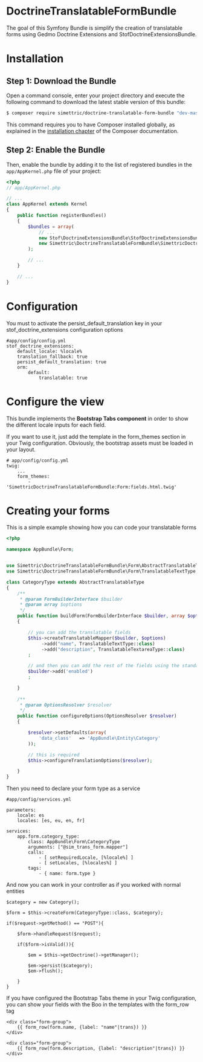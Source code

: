 # DoctrineTranslatableFormBundle

The goal of this Symfony Bundle is simplify the creation of translatable forms using Gedmo Doctrine Extensions and StofDoctrineExtensionsBundle.


Installation
============

Step 1: Download the Bundle
---------------------------

Open a command console, enter your project directory and execute the
following command to download the latest stable version of this bundle:

```bash
$ composer require simettric/doctrine-translatable-form-bundle "dev-master"
```

This command requires you to have Composer installed globally, as explained
in the [installation chapter](https://getcomposer.org/doc/00-intro.md)
of the Composer documentation.

Step 2: Enable the Bundle
-------------------------

Then, enable the bundle by adding it to the list of registered bundles
in the `app/AppKernel.php` file of your project:

```php
<?php
// app/AppKernel.php

// ...
class AppKernel extends Kernel
{
    public function registerBundles()
    {
        $bundles = array(
            // ...
            new Stof\DoctrineExtensionsBundle\StofDoctrineExtensionsBundle(),
            new Simettric\DoctrineTranslatableFormBundle\SimettricDoctrineTranslatableFormBundle(),
        );

        // ...
    }

    // ...
}
```

Configuration
=============

You must to activate the persist_default_translation key in your stof_doctrine_extensions configuration options

    #app/config/config.yml
    stof_doctrine_extensions:
        default_locale: %locale%
        translation_fallback: true
        persist_default_translation: true
        orm:
            default:
                translatable: true
                
                
Configure the view
===================

This bundle implements the **Bootstrap Tabs component** in order to show the different locale inputs for each field. 

If you want to use it, just add the template in the form_themes section in your Twig configuration. 
Obviously, the bootstrap assets must be loaded in your layout.

    # app/config/config.yml
    twig:
        ...
        form_themes:
            - 'SimettricDoctrineTranslatableFormBundle:Form:fields.html.twig'
                
                
Creating your forms
===================

This is a simple example showing how you can code your translatable forms

```php
<?php

namespace AppBundle\Form;


use Simettric\DoctrineTranslatableFormBundle\Form\AbstractTranslatableType;
use Simettric\DoctrineTranslatableFormBundle\Form\TranslatableTextType;

class CategoryType extends AbstractTranslatableType
{
    /**
     * @param FormBuilderInterface $builder
     * @param array $options
     */
    public function buildForm(FormBuilderInterface $builder, array $options)
    {

        // you can add the translatable fields
        $this->createTranslatableMapper($builder, $options)
             ->add("name", TranslatableTextType::class)
             ->add("description", TranslatableTextareaType::class)
        ;

        // and then you can add the rest of the fields using the standard way
        $builder->add('enabled')
        ;

    }
    
    /**
     * @param OptionsResolver $resolver
     */
    public function configureOptions(OptionsResolver $resolver)
    {

        $resolver->setDefaults(array(
            'data_class'   => 'AppBundle\Entity\Category'
        ));

        // this is required
        $this->configureTranslationOptions($resolver);

    }
}

```

Then you need to declare your form type as a service

    #app/config/services.yml
    
    parameters:
        locale: es
        locales: [es, eu, en, fr]
    
    services:
        app.form.category_type:
            class: AppBundle\Form\CategoryType
            arguments: ["@sim_trans_form.mapper"]
            calls:
                - [ setRequiredLocale, [%locale%] ]
                - [ setLocales, [%locales%] ]
            tags:
                - { name: form.type }
                
                
And now you can work in your controller as if you worked with normal entities 

    $category = new Category();
    
    $form = $this->createForm(CategoryType::class, $category);
    
    if($request->getMethod() == "POST"){
    
        $form->handleRequest($request);
        
        if($form->isValid()){
        
            $em = $this->getDoctrine()->getManager();
            
            $em->persist($category);
            $em->flush();
        
        }
    }
    

If you have configured the Bootstrap Tabs theme in your Twig configuration, you can show your fields with the Boo in the templates with the form_row tag

    <div class="form-group">
        {{ form_row(form.name, {label: "name"|trans}) }}
    </div>
    
    <div class="form-group">
        {{ form_row(form.description, {label: "description"|trans}) }}
    </div>


            
